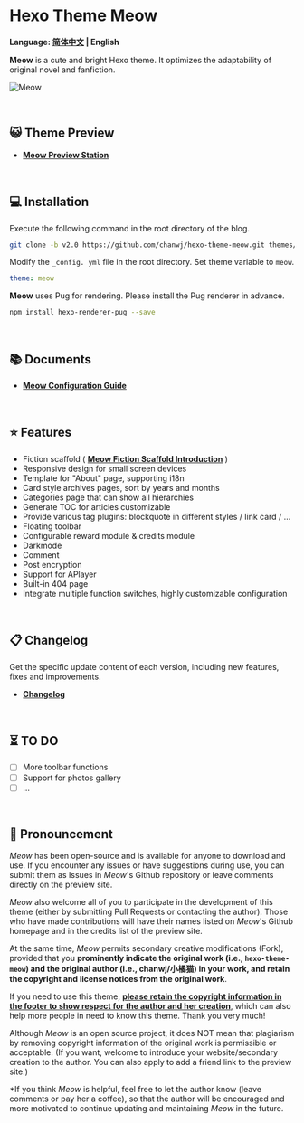 # Hexo Theme Meow

<b>Language: [简体中文](README.md) | English</b>

**Meow** is a cute and bright Hexo theme. It optimizes the adaptability of original novel and fanfiction.

![Meow](https://chanwj.github.io/images/theme-preview.png)

<br/>

## 😺 Theme Preview

- **[Meow Preview Station](https://chanwj.github.io/)**

<br/>

## 💻️ Installation

Execute the following command in the root directory of the blog.

``` bash
git clone -b v2.0 https://github.com/chanwj/hexo-theme-meow.git themes/meow
```

Modify the `_config. yml` file in the root directory. Set theme variable to `meow`.

``` yml
theme: meow
```

**Meow** uses Pug for rendering. Please install the Pug renderer in advance.

``` bash
npm install hexo-renderer-pug --save
```

<br/>

## 📚️ Documents

- **[Meow Configuration Guide](https://chanwj.github.io/en/Meow-Theme-Guide/#Theme-Configuration)**

<br/>

## ⭐️ Features

- Fiction scaffold ( **[Meow Fiction Scaffold Introduction](https://chanwj.github.io/en/Meow-Theme-Guide/#Fiction-Scaffold)** )
- Responsive design for small screen devices
- Template for "About" page, supporting i18n
- Card style archives pages, sort by years and months
- Categories page that can show all hierarchies
- Generate TOC for articles customizable
- Provide various tag plugins: blockquote in different styles / link card / ...
- Floating toolbar
- Configurable reward module & credits module
- Darkmode
- Comment
- Post encryption
- Support for APlayer
- Built-in 404 page
- Integrate multiple function switches, highly customizable configuration

<br/>

## 📋 Changelog

Get the specific update content of each version, including new features, fixes and improvements.

- **[Changelog](Changelog.md)**

<br/>

## ⏳️ TO DO

- [ ] More toolbar functions
- [ ] Support for photos gallery
- [ ] ...

<br/>

## 📢 Pronouncement

*Meow* has been open-source and is available for anyone to download and use. If you encounter any issues or have suggestions during use, you can submit them as Issues in *Meow*'s Github repository or leave comments directly on the preview site.

*Meow* also welcome all of you to participate in the development of this theme (either by submitting Pull Requests or contacting the author). Those who have made contributions will have their names listed on *Meow*'s Github homepage and in the credits list of the preview site.

At the same time, *Meow* permits secondary creative modifications (Fork), provided that you **prominently indicate the original work (i.e., `hexo-theme-meow`) and the original author (i.e., chanwj/小橘猫) in your work, and retain the copyright and license notices from the original work**.

If you need to use this theme, <u>**please retain the copyright information in the footer to show respect for the author and her creation**</u>, which can also help more people in need to know this theme. Thank you very much!

Although *Meow* is an open source project, it does NOT mean that plagiarism by removing copyright information of the original work is permissible or acceptable. (If you want, welcome to introduce your website/secondary creation to the author. You can also apply to add a friend link to the preview site.)

*If you think *Meow* is helpful, feel free to let the author know (leave comments or pay her a coffee), so that the author will be encouraged and more motivated to continue updating and maintaining *Meow* in the future.